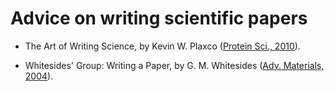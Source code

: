 # Advice on writing scientific papers
* The Art of Writing Science, by Kevin W. Plaxco ([Protein Sci., 2010](https://onlinelibrary.wiley.com/doi/full/10.1002/pro.514)).

* Whitesides' Group: Writing a Paper, by G. M. Whitesides ([Adv. Materials, 2004](https://onlinelibrary.wiley.com/doi/abs/10.1002/adma.200400767)).
